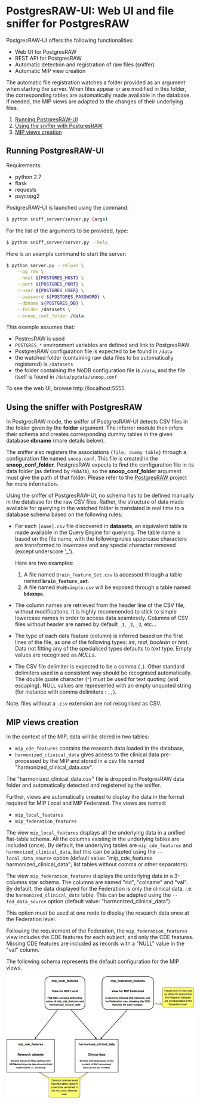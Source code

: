 # PostgresRAW-UI: Web UI and file sniffer for PostgresRAW

PostgresRAW-UI offers the following functionalities:

- Web UI for PostgresRAW
- REST API for PostgresRAW
- Automatic detection and registration of raw files (sniffer)
- Automatic MIP view creation

The automatic file registration watches a folder provided as an argument when starting the server. When files appear or are modified in this folder, the corresponding tables are automatically made available in the database. If needed, the MIP views are adapted to the changes of their underlying files.


1. [Running PostgresRAW-UI](#running-postgresraw-ui)
2. [Using the sniffer with PostgresRAW](#using-the-sniffer-with-postgresraw)
3. [MIP views creation](#mip-views-creation)

## Running PostgresRAW-UI

Requirements:

 * python 2.7
 * flask
 * requests
 * psycopg2

PostgresRAW-UI is launched using the command:

```sh
$ python sniff_server/server.py (args)
```

For the list of the arguments to be provided, type:

```sh
$ python sniff_server/server.py --help
```

Here is an example command to start the server:

```sh
$ python server.py --reload \
    --pg_raw \
    --host ${POSTGRES_HOST} \
    --port ${POSTGRES_PORT} \
    --user ${POSTGRES_USER} \
    --password ${POSTGRES_PASSWORD} \
    --dbname ${POSTGRES_DB} \
    --folder /datasets \
    --snoop_conf_folder /data
```

This example assumes that:

 * PostresRAW is used
 * `POSTGRES_*` environment variables are defined and link to PostgresRAW
 * PostgresRAW configuration file is expected to be found in `/data`
 * the watched folder (containing raw data files to be automatically registered) is `/datasets`
 * the folder containing the NoDB configuration file is `/data`, and the file itself is found in `/data/pgdata/snoop.conf`

To see the web UI, browse http://localhost:5555. 

## Using the sniffer with PostgresRAW

In PostgresRAW mode, the sniffer of PostgresRAW-UI detects CSV files in the folder given by the **folder** argument. The inferrer module then infers their schema and creates corresponding dummy tables in the given database **dbname** (more details below). 

The sniffer also registers the associations `{file; dummy table}` through a configuration file named `snoop.conf`. This file is created in the **snoop\_conf\_folder**. PostgresRAW expects to find the configuration file in its data folder (as defined by `PGDATA`), so the **snoop\_conf\_folder** argument must give the path of that folder. Please refer to the [PostgresRAW](https://github.com/HBPMedical/PostgresRAW) project for more information.

Using the sniffer of PostgresRAW-UI, no schema has to be defined manually in the database for the raw CSV files. Rather, the structure of data made available for querying in the watched folder is translated in real time to a database schema based on the following rules:

- For each `[name].csv` file discovered in **datasets**, an equivalent table is made available in the Query Engine for querying. The table name is based on the file name, with the following rules uppercase characters are transformed to lowercase and any special character removed (except underscore '\_').

	Here are two examples:

	 1. A file named `Brain_Feature_Set.csv` is accessed through a table named **`brain_feature_set`**.
	 2. A file named `B%dExämp|e.csv` will be exposed through a table named **`bdexmpe`**.

- The column names are retrieved from the header line of the CSV file, without modifications. It is highly recommended to stick to simple lowercase names in order to access data seamlessly. Columns of CSV files without header are named by default `_1`, `_2`, `_3`, etc…

- The type of each data feature (column) is inferred based on the first lines of the file, as one of the following types: *int*, *real*, *boolean* or *text*. Data not fitting any of the specialised types defaults to *text* type. Empty values are recognised as *NULL*s.

- The CSV file delimiter is expected to be a comma (`,`). Other standard delimiters used in a consistent way should be recognised automatically. The double quote character (`"`) must be used for text quoting (and escaping). NULL values are represented with an empty unquoted string (for instance with comma delimiters : `,,`).

Note: files without a `.csv` extension are not recognised as CSV.

## MIP views creation

In the context of the MIP, data will be stored in two tables:

- `mip_cde_features` contains the research data loaded in the database,
- `harmonized_clinical_data` gives access to the clinical data pre-processed by the MIP and stored in a csv file named "harmonized\_clinical\_data.csv".

The "harmonized\_clinical\_data.csv" file is dropped in PostgresRAW data folder and automatically detected and registered by the sniffer.

Further, views are automatically created to display the data in the format required for MIP Local and MIP Federated. The views are named:

- `mip_local_features`
- `mip_federation_features`

The view `mip_local_features` displays all the underlying data in a unified flat-table schema. All the columns existing in the underlying tables are included (once). By default, the underlying tables are `mip_cde_features` and `harmonized_clinical_data`, but this can be adapted using the `--local_data_source` option (default value: "mip\_cde\_features harmonized\_clinical\_data"; list tables without comma or other separators).

The view `mip_federation_features` displays the underlying data in a 3-columns star schema. The columns are named "rid", "colname" and "val". By default, the data displayed for the Federation is only the clinical data, i.e. the `harmonized_clinical_data` table. This can be adapted using the `--fed_data_source` option (default value: "harmonized\_clinical\_data").

This option must be used at one node to display the research data once at the Federation level.

Following the requirement of the Federation, the `mip_federation_features` view includes the CDE features for each subject, and only the CDE features. Missing CDE features are included as records with a "NULL" value in the "val" column.

The following schema represents the default configuration for the MIP views.

![Image](mip_views_schema.jpg)



